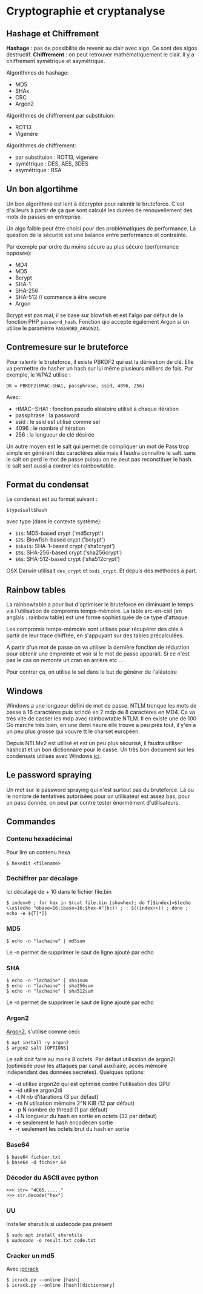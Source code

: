 # Cryptographie et cryptanalyse

## Hashage et Chiffrement
**Hashage** : pas de possibilité de revenir au clair avec algo. Ce sont des algos destructif.
**Chiffrement** : on peut retrouver mathématiquement le clair. Il y a chiffrement symétrique et asymétrique.


Algorithmes de hashage:
* MD5
* SHAx
* CRC
* Argon2

Algorithmes de chiffrement par substituion:
* ROT13
* Vigenère
  
Algorithmes de chiffrement:
* par substituion : ROT13, vigenère
* symétrique : DES, AES, 3DES
* asymétrique : RSA

## Un bon algortihme
Un bon algorithme est lent à décrypter pour ralentir le bruteforce. C'est d'ailleurs à partir de ça que sont calculé les durées de renouvellement des mots de passes en entreprise.

Un algo faible peut être choisi pour des problématiques de performance. La question de la sécurité est une balance entre performance et contrainte.

Par exemple par ordre du moins sécure au plus sécure (performance opposée):
* MD4
* MD5
* Bcrypt
* SHA-1
* SHA-256
* SHA-512 // commence à être secure
* Argon

Bcrypt est pas mal, il se base sur blowfish et est l'algo par défaut de la fonction PHP `password_hash`. Fonction qio accepte également Argon si on utilise le paramètre `PASSWORD_ARGON2I`.

## Contremesure sur le bruteforce
Pour ralentir le bruteforce, il existe PBKDF2 qui est la dérivation de clé. Elle va permettre de hasher un hash sur lui même plusieurs milliers de fois. Par exemple, le WPA2 utilise :

    DK = PBKDF2(HMAC−SHA1, passphrase, ssid, 4096, 256)
Avec:
* HMAC−SHA1 : fonction pseudo aléatoire utilisé à chaque itération
* passphrase : la password 
* ssid : le ssid est utilisé comme sel
* 4096 : le nombre d'itération 
* 256 : la longueur de clé désirée

Un autre moyen est le salt qui permet de compliquer un mot de Pass trop simple en générant des caractères aléa mais il faudra connaître le salt. sans le salt on perd le mot de passe puisqu on ne peut pas reconstituer le hash.
le salt sert aussi a contrer les rainbowtable.

## Format du condensat
Le condensat est au format suivant :

    $type$salt$hash
avec type (dans le contexte système):
* `$1$`: MD5-based crypt ('md5crypt')
* `$2$`: Blowfish-based crypt ('bcrypt')
* `$sha1$`: SHA-1-based crypt ('sha1crypt')
* `$5$`: SHA-256-based crypt ('sha256crypt')
* `$6$`: SHA-512-based crypt ('sha512crypt')

OSX Darwin utilisait `des_crypt` et `bsdi_crypt`. Et depuis des méthodes à part.

## Rainbow tables
La rainbowtable a pour but d'optimiser le bruteforce en diminuant le temps via l'utilisation de compromis temps-mémoire. La table arc-en-ciel (en anglais : rainbow table) est une forme sophistiquée de ce type d'attaque.

Les compromis temps-mémoire sont utilisés pour récupérer des clés à partir de leur trace chiffrée, en s'appuyant sur des tables précalculées.

A partir d'un mot de passe on va utiliser la dernière fonction de réduction pour obtenir une empreinte et voir si le mot de passe apparait. Si ce n'est pas le cas on remonte un cran en arrière etc ...

Pour contrer ça, on utilise le sel dans le but de générer de l'aléatoire

## Windows
Windows a une longueur défini de mot de passe. NTLM tronque les mots de passe à 16 caractères puis scindé en 2 mdp de 8 caractères en MD4. Ca va très vite de casser les mdp avec rainbowtable NTLM. Il en existe une de 100 Go marche très bien, en une demi heure elle trouve a peu près tout, il y'en a un peu plus grosse qui vouvre tt le charset européen.

Depuis NTLMv2 est utilisé et est un peu plus sécurisé, il faudra utiliser hashcat et un bon dictionnaire pour le cassé. Un très bon document sur les condensats utilisés avec Windows [ici](https://actes.sstic.org/SSTIC07/Authentification_Windows/SSTIC07-article-Bordes-Secrets_Authentification_Windows.pdf).

## Le password spraying
Un mot sur le password spraying qui n'est surtout pas du bruteforce. Là ou le nombre de tentatives autorisées pour un utilisateur est assez bas, pour un pass donnée, on peut par contre tester énormément d'utilisateurs.

## Commandes
### Contenu hexadécimal
Pour lire un contenu hexa

    $ hexedit <filename>

### Déchiffrer par décalage
Ici décalage de + 10 dans le fichier file.bin

    $ index=0 ; for hex in $(cat file.bin |showhex); do T[$index]=$(echo \\x$(echo "obase=16;ibase=16;$hex-A"|bc)) ; : $((index++)) ; done ; echo -e ${T[*]}

### MD5

    $ echo -n "lachaine" | md5sum
Le -n permet de supprimer le saut de ligne ajouté par echo

### SHA

    $ echo -n "lachaine" | sha1sum
    $ echo -n "lachaine" | sha256sum
    $ echo -n "lachaine" | sha512sum
Le -n permet de supprimer le saut de ligne ajouté par echo

### Argon2
[Argon2](https://github.com/p-h-c/phc-winner-argon2), s'utilise comme ceci:

    $ apt install -y argon2
    $ argon2 salt [OPTIONS]
Le salt doit faire au moins 8 octets. Par défaut utilisation de argon2i (optimisée pour les attaques par canal auxiliaire, accès mémoire indépendant des données secrètes). Quelques options:
* -d     utilise argon2d qui est optimisé contre l'utilisation des GPU
* -id    utilise argon2di
* -t N   nb d'itarations (3 par défaut)
* -m N   utilsation mémoire 2^N KiB (12 par défaut)
* -p N   nombre de thread (1 par défaut)
* -l N   longueur du hash en sortie en octets (32 par défaut)
* -e     seulement le hash encodécen sortie
* -r     seulement les octets brut du hash en sortie

### Base64

    $ base64 fichier.txt
    $ base64 -d fichier.64

### Décoder du ASCII avec python

    >>> str= "4C65......"
    >>> str.decode("hex")

### UU

Installer sharutils si uudecode pas présent

    $ sudo apt install sharutils 
    $ uudecode -o result.txt code.txt

### Cracker un md5
Avec [ipcrack](http://code.google.com/p/lnxg33k/downloads/detail?name=icrack.py)

    $ icrack.py --online [hash]
    $ icrack.py --online [hash][dictionnary]


